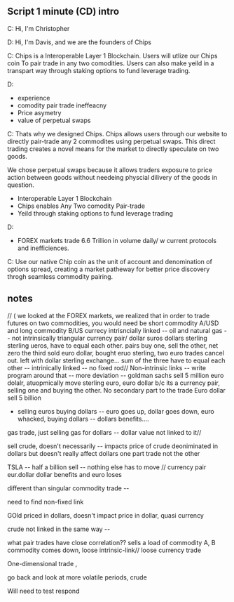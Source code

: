 ## Script 1 minute (CD) intro


C: Hi, I'm Christopher

D: Hi, I'm Davis, and we are the founders of Chips

C: Chips is a Interoperable Layer 1 Blockchain. Users will utlize our Chips coin To pair trade in any two comodities. Users can also make yeild in a transpart way through staking options to fund leverage trading.

D: 
- experience
- comodity pair trade ineffeacny
- Price asymetry 
- value of perpetual swaps
 
C: Thats why we designed Chips. Chips allows users through our website to directly pair-trade any 2 commodites using perpetual swaps. This direct trading creates a novel means for the market to directly speculate on two goods. 

We chose perpetual swaps because it allows traders exposure to price action between goods without needeing physcial dilivery of the goods in question.

- Interoperable Layer 1 Blockchain
- Chips enables Any Two comodity Pair-trade
- Yeild through staking options to fund leverage trading

D: 
- FOREX markets trade 6.6 Trillion in volume daily/ w current protocols and inefficiences.

C: Use our native Chip coin as the unit of account and denomination of options spread, creating a market patheway for better price discovery throgh seamless commodity pairing. 





##  notes
// ( we looked at the FOREX markets, we realized that in order to trade futures on two commodities, you would need be short commodity A/USD and long commodity B/US
currecy intrisncially linked -- 
oil and natural gas -- not intrinsically 
triangular currency pair/ dollar suros dollars sterling sterling ueros, have to equal each other. pairs buy one, sell the other, net zero the third 
sold euro dollar, bought eruo sterling, two euro trades cancel out. left with dollar sterling exchange... 
sum of the three have to equal each other -- intrinically linked -- no fixed rod// 
Non-intrinsic links -- write program around that -- more deviation -- 
goldman sachs sell 5 million euro dolalr, atuopmically move sterling euro, euro dollar b/c its a currency pair, selling one and buying the other.
No secondary part to the trade
Euro dollar sell 5 billion 
- selling euros buying dollars -- euro goes up, dollar goes down, euro whacked, buying dollars -- dollars benefits.... 

gas trade, just selling gas for dollars -- dollar value not linked to it//  

sell crude, doesn't necessarily -- impacts price of crude deoniminated in dollars but doesn't really affect dollars 
one part trade not the other

TSLA -- half a billion sell -- nothing else has to move // currency pair eur.dollar dollar benefits and euro loses 

different than singular commodity trade -- 

need to find non-fixed link 

GOld priced in dollars, doesn't impact price in dollar, quasi currency 

crude not linked in the same way --  

what pair trades have close correlation?? sells a load of commodity A, B commodity comes down, loose intrinsic-link// loose currency trade

One-dimensional trade , 

go back and look at more volatile periods, crude 

Will need to test respond 
